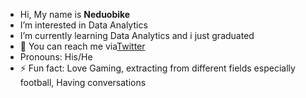 -  Hi, My name is **Neduobike**
- I’m interested in Data Analytics
-  I’m currently learning Data Analytics and i just graduated
- 💬 You can reach me via[Twitter](https://www.twitter.com/ObikeNedu)
- Pronouns: His/He
- ⚡ Fun fact: Love Gaming, extracting from different fields especially football, Having conversations
